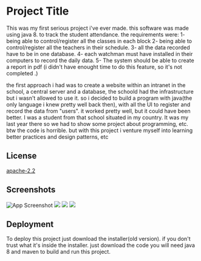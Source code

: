 
# Project Title

This was my first serious project i've ever made. this software was made using java 8. to track the student attendance. the requirements were: 1- being able to control/register all the classes in each block 2- being able to control/register all the teachers in their schedule. 3- all the data recorded have to be in one database. 4- each watchman must have installed in their computers to record the daily data. 5- The system should be able to create a report in pdf (i didn't have enought time to do this feature, so it's not completed .)

the first approach i had was to create a website within an intranet in the school, a central server and a database, the schoold had the infrastructure but i wasn't allowed to use it. so i decided to build a program with java(the only language i knew pretty well back then), with all the UI to register and record the data from "users". it worked pretty well, but it could have been better. I was a student from that school situated in my country. It was my last year there so we had to show some project about programming, etc.
btw the code is horrible. but with this project i venture myself into learning better practices and design patterns, etc


## License

[apache-2.2](https://choosealicense.com/licenses/apache-2.0/)


## Screenshots

![App Screenshot](https://i.ibb.co/vdsPk6R/foto1.png)
![](https://i.ibb.co/cgh5rg5/foto2.png)
![](https://i.ibb.co/5B2pNst/foto3.png)
![](https://i.ibb.co/Scc7pcs/foto4.png)


## Deployment

To deploy this project just download the installer(old version). 
if you don't trust what it's inside the installer. just download the code
you will need java 8 and maven to build and run this project. 
